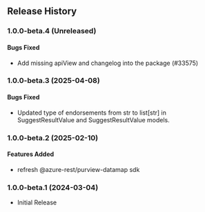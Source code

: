 ## Release History

### 1.0.0-beta.4 (Unreleased)

#### Bugs Fixed

- Add missing apiView and changelog into the package (#33575)

### 1.0.0-beta.3 (2025-04-08)

#### Bugs Fixed

- Updated type of endorsements from str to list[str] in SuggestResultValue and SuggestResultValue models.

### 1.0.0-beta.2 (2025-02-10)

#### Features Added
- refresh @azure-rest/purview-datamap sdk

### 1.0.0-beta.1 (2024-03-04)
  - Initial Release
